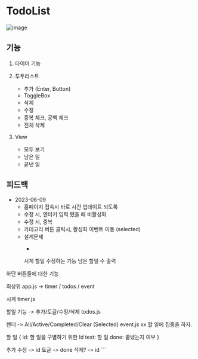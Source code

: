 # TodoList

![image](https://github.com/BangDori/FE-JavaScript-Study/assets/44726494/a865ed4f-f0f6-4396-91ac-3d05a57c94c1)

## 기능
1. 타이머 기능
2. 투두리스트
	- 추가 (Enter, Button)
	- ToggleBox
	- 삭제
	- 수정
	- 중복 체크, 공백 체크
	- 전체 삭제

3. View
	- 모두 보기
	- 남은 일
	- 끝낸 일

## 피드백
 - 2023-06-09
	- 홈페이지 접속시 바로 시간 업데이트 되도록
	- 수정 시, 엔터키 입력 됐을 때 비활성화
	- 수정 시, 중복
	- 카테고리 버튼 클릭시, 활성화 이벤트 이동 (selected)
	- 설계문제
		- ```
		시계
할일 
  수정하는 기능
남은 할일 수 출력


하단 버튼들에 대한 기능


최상위 app.js -> timer / todos / event

시계 timer.js

할일 기능 -> 추가/토글/수정/삭제 todos.js

렌더 -> All/Active/Completed/Clear (Selected) event.js
xx
할 일에 집중을 하자.


할 일 {
  id: 할 일을 구별하기 위한 Id
  text: 할 일
 done: 끝냈는지 여부
}



추가
수정 -> id
토글 -> done
삭제? -> id
		```

